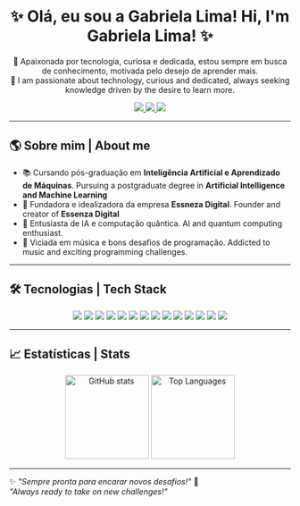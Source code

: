 <!-- Banner ou frase de boas-vindas -->
<h1 align="center">✨ Olá, eu sou a Gabriela Lima!
  Hi, I'm Gabriela Lima! ✨</h1>

<p align="center">
  🎯 Apaixonada por tecnologia, curiosa e dedicada, estou sempre em busca de conhecimento, motivada pelo desejo de aprender mais. <br>
  🚀 I am passionate about technology, curious and dedicated, always seeking knowledge driven by the desire to learn more.
</p>

<p align="center">
  <a href="https://instagram.com/_miragetech" target="_blank">
    <img src="https://img.shields.io/badge/Instagram-E4405F?style=for-the-badge&logo=instagram&logoColor=white" />
  </a>
  <a href="https://linkedin.com/in/gabriela-s-lima1990" target="_blank">
    <img src="https://img.shields.io/badge/LinkedIn-0A66C2?style=for-the-badge&logo=linkedin&logoColor=white" />
  </a>
  <a href="mailto:gabriela.s.lima90@gmail.com">
    <img src="https://img.shields.io/badge/Gmail-D14836?style=for-the-badge&logo=gmail&logoColor=white" />
  </a>
</p>

---

## 🌎 Sobre mim | About me

- 📚 Cursando pós-graduação em **Inteligência Artificial e Aprendizado de Máquinas**. Pursuing a postgraduate degree in **Artificial Intelligence and Machine Learning**
- 🎨 Fundadora e idealizadora da empresa **Essneza Digital**. Founder and creator of **Essenza Digital**
- 🧠 Entusiasta de IA e computação quântica. AI and quantum computing enthusiast.
- 🚀 Viciada em música e bons desafios de programação. Addicted to music and exciting programming challenges.

---

## 🛠 Tecnologias | Tech Stack

<p align="center">
  <img src="https://img.shields.io/badge/Java-007396?style=for-the-badge&logo=openjdk&logoColor=white" />
  <img src="https://img.shields.io/badge/Python-3776AB?style=for-the-badge&logo=python&logoColor=white" />
  <img src="https://img.shields.io/badge/JavaScript-F7DF1E?style=for-the-badge&logo=javascript&logoColor=black" />
  <img src="https://img.shields.io/badge/HTML5-E34F26?style=for-the-badge&logo=html5&logoColor=white" />
  <img src="https://img.shields.io/badge/CSS3-1572B6?style=for-the-badge&logo=css3&logoColor=white" />
  <img src="https://img.shields.io/badge/FastAPI-009688?style=for-the-badge&logo=fastapi&logoColor=white" />
  <img src="https://img.shields.io/badge/Git-F05032?style=for-the-badge&logo=git&logoColor=white" />
  <img src="https://img.shields.io/badge/GitHub-181717?style=for-the-badge&logo=github&logoColor=white" />
  <img src="https://img.shields.io/badge/VS%20Code-007ACC?style=for-the-badge&logo=visualstudiocode&logoColor=white" />
  <img src="https://img.shields.io/badge/Eclipse-2C2255?style=for-the-badge&logo=eclipseide&logoColor=white" />
  <img src="https://img.shields.io/badge/Cursor-000000?style=for-the-badge&logo=cursor&logoColor=white" />
  <img src="https://img.shields.io/badge/MySQL-005C84?style=for-the-badge&logo=mysql&logoColor=white" />
  <img src="https://img.shields.io/badge/PyCharm-000000?style=for-the-badge&logo=pycharm&logoColor=white" />
  <img src="https://img.shields.io/badge/Jupyter%20Notebook-F37626?style=for-the-badge&logo=jupyter&logoColor=white" />
</p>

---

## 📈 Estatísticas | Stats

<p align="center">
  <img src="https://github-readme-stats.vercel.app/api?username=gabriela-s-lima&show_icons=true&theme=tokyonight" alt="GitHub stats" height="150" />
  <img src="https://github-readme-stats.vercel.app/api/top-langs/?username=gabriela-s-lima&layout=compact&theme=tokyonight" alt="Top Languages" height="150" />
</p>

---

✨ *"Sempre pronta para encarar novos desafios!"* 🚀  
*"Always ready to take on new challenges!"*  

